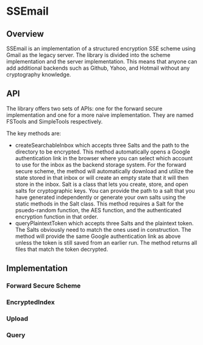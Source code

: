 # SSEmail

## Overview
SSEmail is an implementation of a structured encryption SSE scheme using Gmail as the legacy server. The library is divided 
into the scheme implementation and the server implementation. This means that anyone can add additional backends such as Github, 
Yahoo, and Hotmail without any cryptography knowledge. 

## API
The library offers two sets of APIs: one for the forward secure implementation and one for a more naive implementation. They
are named FSTools and SimpleTools respectively.

The key methods are:
  - createSearchableInbox which accepts three Salts and the path to the directory to be encrypted. 
      This method automatically opens a Google authentication link in the browser where you can select which 
      account to use for the inbox as the backend storage system. For the forward secure scheme, the method
      will automatically download and utilize the state stored in that inbox or will create an empty state
      that it will then store in the inbox.
      Salt is a class that lets you create, store, and open salts for cryptographic keys. You can provide the 
      path to a salt that you have generated independently or generate your own salts using the static methods 
      in the Salt class. This method requires a Salt for the psuedo-random function, the AES function, and
      the authenticated encryption function in that order.
  - queryPlaintextToken which accepts three Salts and the plaintext token. 
      The Salts obviously need to match the ones used in construction. The method will provide the same
      Google authentication link as above unless the token is still saved from an earlier run. The method
      returns all files that match the token decrypted. 
      
## Implementation
### Forward Secure Scheme
### EncryptedIndex
### Upload
### Query

